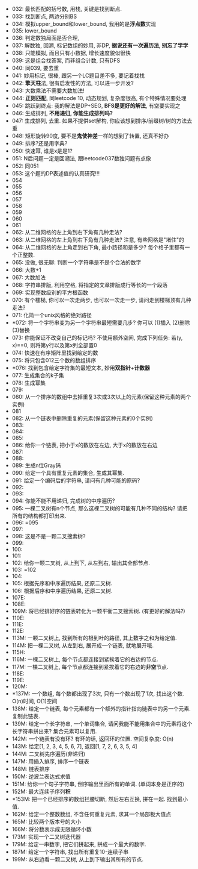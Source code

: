 - 032: 最长匹配的括号数, 用栈, 关键是找到断点.
- 033: 找到断点, 两边分别BS
- 034: 模拟upper_bound和lower_bound, 我用的是**浮点数**实现
- 035: lower_bound
- 036: 判定数独局面是否合理, 
- 037: 解数独, 回溯, 标记数组的妙用, 非DP, **据说还有一次遍历法, 别忘了学学**
- 038: 只能模拟, 而且只有小数据, 增长速度貌似很快
- 039: 这是组合找答案, 而非组合计数, 只有DFS
- 040: 同039, 要去重
- 041: 妙用标记, 很棒, 跟另一个LC题目差不多, 要记着找找
- 042: **擎天柱**法, 很有启发性的方法, 可以进一步开发?
- 043: 大数乘法不需要大数加法!
- 044: **正则匹配**, 同leetcode 10, 动态规划, 复杂度很高, 有个特殊情况要处理
- 045: 跳跃到终点: 我的解法是DP+SEG, **BFS是更好的解法**, 有空要实现之
- 046: 生成排列, **不用递归, 你能生成排列吗?**
- 047: 生成排列, 去重. 如果不提供set解构, 你应该想到排序/前缀树/树的方法去重
- 048: 矩形旋转90度, 要不是**鬼使神差**一样的想到了转置, 还真不好办
- 049: 排序?还是用字典?
- 050: 快速幂, 谁是x是是1?
- 051: N后问题一定是回溯法, 跟leetcode037数独问题有点像
- 052: 同051
- 053: 这个题的DP表述值的认真研究!!!
- 054
- 055
- 056
- 057
- 058
- 059
- 060
- 061
- 062: 从二维网格的左上角到右下角有几种走法?
- 063: 从二维网格的左上角到右下角有几种走法? 注意, 有些网格是"堵住"的
- 064: 从二维网格的左上角走到右下角, 最小路径和是多少? 每个格子里都有一个正整数.
- 065: 没做, 很无聊: 判断一个字符串是不是个合法的数字
- 066: 大数+1
- 067: 大数加法
- 068: 字符串排版, 利用空格, 将指定的文章排版成行等长的一个段落
- 069: 实现整数级别的平方根函数
- 070: 有个楼梯, 你可以一次走两步, 也可以一次走一步, 请问走到楼梯顶有几种走法?
- 071: 化简一个unix风格的绝对路径
- \*072: 将一个字符串变为另一个字符串最短需要几步? 你可以 (1)插入 (2)删除 (3)替换
- 073: 你能保证不改变自己的标记吗? 不使用额外空间, 完成下列任务: 若(y, x)==0, 则将第y行以及第x列全部置0
- 074: 快速在有序矩阵里找到给定的数
- 075: 将只包含012三个数的数组排序
- \*076: 找到包含给定字符集的最短文本, 妙用**双指针**+**计数器**
- 077: 生成集合的k子集
- 078: 生成幂集
- 079:
- 080: 从一个排序的数组中去掉重复3次或3次以上的元素(保留这种元素的两个实例)
- 081
- 082: 从一个链表中删除重复的元素(保留这种元素的0个实例)
- 083: 
- 084: 
- 085: 
- 086: 给你一个链表, 把小于x的数放在左边, 大于x的数放在右边
- 087:
- 088:
- 089: 生成n位Gray码
- 090: 给定一个具有重复元素的集合, 生成其幂集.
- 091: 给定一个编码后的字符串, 请问有几种可能的原码?
- 092:
- 093:
- 094: 你能不能不用递归, 完成树的中序遍历?
- 095: 一棵二叉树有n个节点, 那么这棵二叉树的可能有几种不同的结构? 请把所有的结构都打印出来.
- 096: =095
- 097:
- 098: 这是不是一颗二叉搜索树?
- 099:
- 100:
- 101:
- 102: 给你一颗二叉树, 从上到下, 从左到右, 输出其全部节点.
- 103: =102
- 104:
- 105: 根据先序和中序遍历结果, 还原二叉树.
- 106: 根据后序和中序遍历结果, 还原二叉树.
- 107E:
- 108E:
- 109M: 将已经排好序的链表转化为一颗平衡二叉搜索树. (有更好的解法吗?)
- 110E:
- 111E:
- 112E:
- 113M: 一颗二叉树上, 找到所有的根到叶的路径, 其上数字之和为给定值.
- 114M: 把一棵二叉树, 从左到右, 展开成一个链表, 就地展开哦.
- 115H:
- 116M: 一棵二叉树上, 每个节点都连接到紧挨着它的右边的节点.
- 117M: 一棵二叉树上, 每个节点都连接到紧挨着它的右边的**非空**节点.
- 118E:
- 119E:
- 120M:
- \*137M: 一个数组, 每个数都出现了3次, 只有一个数出现了1次, 找出这个数. O(n)时间, O(1)空间
- 138M: 给定一个链表, 每个元素都有一个额外的指针指向链表中的另一个元素. 复制此链表.
- 139M: 给定一个长字符串, 一个单词集合, 请问我能不能用集合中的元素将这个长字符串拼出来? 集合元素可以复用.
- 142M: 一个链表有没有环? 有环的话, 返回环的位置. 空间复杂度: O(n)
- 143M: 给定[1, 2, 3, 4, 5, 6, 7], 返回[1, 7, 2, 6, 3, 5, 4]
- 144M: 二叉树先序遍历(非递归)
- 147M: 用插入排序, 排序一个链表
- 148M: 链表排序
- 150M: 逆波兰表达式求值
- 151M: 给你一个句子字符串, 倒序输出里面所有的单词. (单词本身是正序的)
- 152M: 最大连续子序列**积**
- \*153M: 把一个已经排序的数组拦腰切断, 然后左右互换, 拼在一起. 找到最小值.
- 162M: 给定一个整数数组, 不含任何重复元素, 求其一个局部极大值点
- 165M: 比较两个版本号的大小
- 166M: 将分数表示成无限循环小数
- 173M: 实现一个二叉树迭代器
- 179M: 给定一串数字, 把它们拼起来, 拼成一个最大的数字.
- 187M: 给定一个字符串, 找出所有重复10-连续子串
- 199M: 从右边看一颗二叉树, 从上到下输出其所有的节点.
